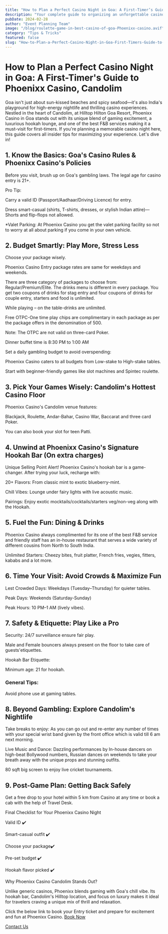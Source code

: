 ```yaml
---
title: "How to Plan a Perfect Casino Night in Goa: A First-Timer’s Guide to Phoenixx Casino, Candolim"
description: "Your complete guide to organizing an unforgettable casino night experience in Goa"
pubDate: 2024-02-28
author: "Event Planning Team"
image: "/blog/roulette-game-in-best-casino-of-goa-Phoenixx-casino.avif"
category: "Tips & Tricks"
featured: false
slug: "How-to-Plan-a-Perfect-Casino-Night-in-Goa-First-Timers-Guide-to-Phoenixx-Casino-Candolim"
---
```


# How to Plan a Perfect Casino Night in Goa: A First-Timer's Guide to Phoenixx Casino, Candolim

 

Goa isn't just about sun-kissed beaches and spicy seafood—it's also India's playground for high-energy nightlife and thrilling casino experiences. Nestled in the heart of Candolim, at Hilltop Hilton Goa Resort, Phoenixx Casino in Goa stands out with its unique blend of gaming excitement, a luxurious hookah lounge, and one of the best F&B services making it a must-visit for first-timers. If you're planning a memorable casino night here, this guide covers all insider tips for maximizing your experience. Let's dive in!

 

## 1. Know the Basics: Goa's Casino Rules & Phoenixx Casino's Policies

Before you visit, brush up on Goa's gambling laws. The legal age for casino entry is 21+.

 

Pro Tip:

Carry a valid ID (Passport/Aadhaar/Driving Licence) for entry.

Dress smart-casual (shirts, T-shirts, dresses, or stylish Indian attire)—Shorts and flip-flops not allowed.

 

*Valet Parking: At Phoenixx Casino you get the valet parking facility so not to worry at all about parking if you come in your own vehicle.

 

## 2. Budget Smartly: Play More, Stress Less

Choose your package wisely. 

Phoenixx Casino Entry package rates are same for weekdays and weekends.  

There are three category of packages to choose from: Regular/Premium/Elite. The drinks menu is different in every package. You get two coupons of drinks for stag entry and four coupons of drinks for couple entry, starters and food is unlimited. 

While playing – on the table-drinks are unlimited. 

Free OTPC-One time play chips are complimentary in each package as per the package offers in the denomination of 500. 

Note: The OTPC are not valid on three-card Poker. 

Dinner buffet time is 8:30 PM to 1:00 AM 

 

Set a daily gambling budget to avoid overspending:

Phoenixx Casino caters to all budgets from Low-stake to High-stake tables.

Start with beginner-friendly games like slot machines and Spintec roulette.

 

## 3. Pick Your Games Wisely: Candolim's Hottest Casino Floor

Phoenixx Casino's Candolim venue features:

Blackjack, Roulette, Andar-Bahar, Casino War, Baccarat and three card Poker. 

You can also book your slot for teen Patti. 

 

## 4. Unwind at Phoenixx Casino's Signature Hookah Bar (On extra charges)

Unique Selling Point Alert! Phoenixx Casino's hookah bar is a game-changer. After trying your luck, recharge with:

20+ Flavors: From classic mint to exotic blueberry-mint.

Chill Vibes: Lounge under fairy lights with live acoustic music.

Pairings: Enjoy exotic mocktails/cocktails/starters veg/non-veg along with the Hookah.

 

## 5. Fuel the Fun: Dining & Drinks

Phoenixx Casino always complimented for its one of the best F&B service and friendly staff has an in-house restaurant that serves a wide variety of different cousins from North to South India. 

Unlimited Starters: Cheezy bites, fruit platter, French fries, vegies, fitters, kababs and a lot more. 

 

## 6. Time Your Visit: Avoid Crowds & Maximize Fun

Lest Crowded Days: Weekdays (Tuesday–Thursday) for quieter tables.

Peak Days: Weekends (Saturday-Sunday)

Peak Hours: 10 PM–1 AM (lively vibes).

 

 

 

## 7. Safety & Etiquette: Play Like a Pro

Security: 24/7 surveillance ensure fair play.

Male and Female bouncers always present on the floor to take care of guests'etiquettes. 

 

Hookah Bar Etiquette:

Minimum age: 21 for hookah.

 

### General Tips:

Avoid phone use at gaming tables.

 

## 8. Beyond Gambling: Explore Candolim's Nightlife

Take breaks to enjoy: As you can go out and re-enter any number of times with your special wrist band given by the front office which is valid till 6 am next morning. 

 

Live Music and Dance: Dazzling performances by In-house dancers on high-beat Bollywood numbers, Russian dances on weekends to take your breath away with the unique props and stunning outfits.

80 sqft big screen to enjoy live cricket tournaments. 

 

## 9. Post-Game Plan: Getting Back Safely

Get a free drop to your hotel within 5 km from Casino at any time or book a cab with the help of Travel Desk. 

 

Final Checklist for Your Phoenixx Casino Night

Valid ID ✔️

 

Smart-casual outfit ✔️

 

Choose your package✔️

 

Pre-set budget ✔️

 

Hookah flavor picked ✔️

 

Why Phoenixx Casino Candolim Stands Out?

Unlike generic casinos, Phoenixx blends gaming with Goa's chill vibe. Its hookah bar, Candolim's Hilltop location, and focus on luxury makes it ideal for travelers craving a unique mix of thrill and relaxation.

Click the below link to book your Entry ticket and prepare for excitement and fun at Phoenixx Casino.
[Book Now](https://www.phoenixcasino.in/)

[Contact Us](/contact) 
